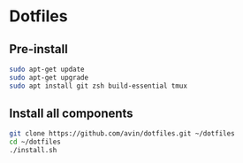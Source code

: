 # Dotfiles

## Pre-install

```sh
sudo apt-get update
sudo apt-get upgrade
sudo apt install git zsh build-essential tmux
```

## Install all components

```sh
git clone https://github.com/avin/dotfiles.git ~/dotfiles
cd ~/dotfiles
./install.sh
```
